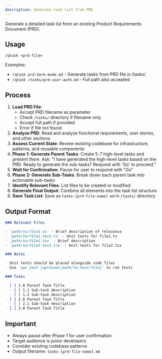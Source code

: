```yaml
---
description: Generate task list from PRD
---
```


Generate a detailed task list from an existing Product Requirements Document (PRD).

## Usage

```
/qtask <prd-file>
```

Examples:
- `/qtask prd-dark-mode.md` - Generate tasks from PRD file in /tasks/
- `/qtask /tasks/prd-user-auth.md` - Full path also accepted

## Process

1. **Load PRD File**: 
   - Accept PRD filename as parameter
   - Check `/tasks/` directory if filename only
   - Accept full path if provided
   - Error if file not found
2. **Analyze PRD**: Read and analyze functional requirements, user stories, and other sections
3. **Assess Current State**: Review existing codebase for infrastructure, patterns, and reusable components
4. **Phase 1: Generate Parent Tasks**: Create 5-7 high-level tasks and present them. Ask: "I have generated the high-level tasks based on the PRD. Ready to generate the sub-tasks? Respond with 'Go' to proceed."
5. **Wait for Confirmation**: Pause for user to respond with "Go"
6. **Phase 2: Generate Sub-Tasks**: Break down each parent task into actionable sub-tasks
7. **Identify Relevant Files**: List files to be created or modified
8. **Generate Final Output**: Combine all elements into the task list structure
9. **Save Task List**: Save as `tasks-[prd-file-name].md` in `/tasks/` directory

## Output Format

```markdown
### Relevant Files

- `path/to/file1.ts` - Brief description of relevance
- `path/to/file1.test.ts` - Unit tests for file1.ts
- `path/to/file2.tsx` - Brief description
- `path/to/file2.test.tsx` - Unit tests for file2.tsx

### Notes

- Unit tests should be placed alongside code files
- Use `npx jest [optional/path/to/test/file]` to run tests

### Tasks

- [ ] 1.0 Parent Task Title
  - [ ] 1.1 Sub-task description
  - [ ] 1.2 Sub-task description
- [ ] 2.0 Parent Task Title
  - [ ] 2.1 Sub-task description
- [ ] 3.0 Parent Task Title
```

## Important

- Always pause after Phase 1 for user confirmation
- Target audience is junior developers
- Consider existing codebase patterns
- Output filename: `tasks-[prd-file-name].md`